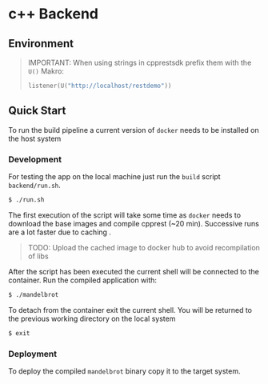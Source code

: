 # c++ Backend

## Environment

> IMPORTANT: When using strings in cpprestsdk prefix them with the `U()` Makro:
> ```cpp
>listener(U("http://localhost/restdemo"))
> ```

## Quick Start

To run the build pipeline a current version of `docker` needs to 
be installed on the host system

### Development

For testing the app on the local machine just run the `build` script `backend/run.sh`.

```bash
$ ./run.sh
```

The first execution of the script will take some time as `docker` needs to download the base images and compile cpprest (~20 min). Successive runs are a lot faster due to caching .
> TODO: Upload the cached image to docker hub to avoid recompilation of libs

After the script has been executed the current shell will be connected to the container.
Run the compiled application with:

```bash
$ ./mandelbrot
```

To detach from the container exit the current shell. You will be returned to the previous working directory on the local system

```bash
$ exit
```

### Deployment

To deploy the compiled `mandelbrot` binary copy it to the target system.
